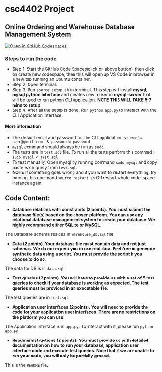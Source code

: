 # csc4402 Project 

## Online Ordering and Warehouse Database Management System


[![Open in GitHub Codespaces](https://github.com/codespaces/badge.svg)](https://codespaces.new/srinivasyadav18/csc4402_Project?quickstart=1&devcontainer_path=.devcontainer%2Fdevcontainer.json)

### Steps to run the code

- Step 1. Start the GitHub Code Spaces(click on above button), then click on create new codespace, then this will open up VS Code in browser in a new tab running an Ubuntu container.
- Step 2. Open terminal.
- Step 3. Run `source setup.sh` in terminal. This step will install **mysql**, **mysql python interface** and creates new a user in **mysql-server** that will be used to run python CLI application. **NOTE THIS WILL TAKE 5-7 mins to setup**
- Step 4. After all the setup is done, Run `python app.py` to interact with the CLI Application Interface.

#### More information
- The default email and password for the CLI application is : `email= user@gmail.com  & password= password`
- `mysql` command should always be run as `sudo`.
- The tests are in `test.sql` file. To run all the tests perform this commad : `sudo mysql < test.sql` 
- To test manually, Open mysql by running command `sudo mysql` and copy paste each query from `test.sql`.
- **NOTE** If something goes wrong and if you want to restart everything, try running this command `source restart.sh` OR restart whole code-space instance again.

## Code Content:
- **Database relations with constraints (2 points). You must submit the database file(s) based on the chosen platform. You can use any relational database management system to create your database. We highly recommend either SQLite or MySQ**L.

The Database schema resides in `warehouse_db.sql` file.

- **Data (2 points). Your database file must contain data and not just schemas. We do not expect you to use real data. Feel free to generate synthetic data using a script. You must provide the script if you choose to do so**.

The data for DB is in `data.sql`

- **Test queries (2 points). You will have to provide us with a set of 5 test queries to check if your database is working as expected. The test queries must be provided in an executable file**.

The test queries are in `test.sql`

- **Application user interfaces (2 points). You will need to provide the code for your application user interfaces. There are no restrictions on the platform you can use**.

The Application interface is in `app.py`. To interact with it, please run `python app.py`

- **Readme/Instructions (2 points): You must provide us with detailed documentation on how to run your database, application user interface code and execute test queries. Note that if we are unable to run your code, you will only be partially graded**.

This is the `README` file.
